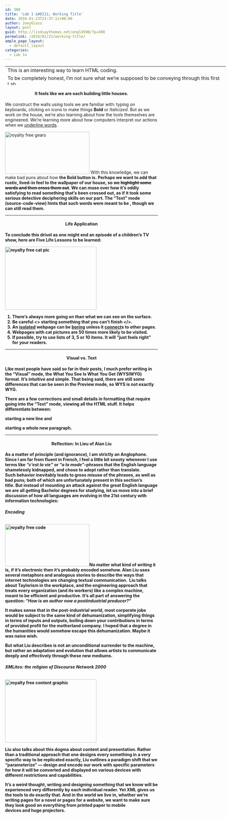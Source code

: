 ```yaml
---
id: 308
title: 'Lab 1 &#8211; Working Title'
date: 2016-01-23T23:37:11+00:00
author: JoeyGlass
layout: post
guid: http://lindsaythomas.net/engl4590/?p=308
permalink: /2016/01/23/working-title/
ample_page_layout:
  - default_layout
categories:
  - Lab 1a
---
```

<table style="width: 728px;height: 61px">
  <tr>
    <td>
      This is an interesting way to learn HTML coding.
    </td>
  </tr>
  
  <tr>
    <td>
      To be completely honest, I&#8217;m not sure what we&#8217;re supposed to be conveying through this first Lab&#8230;
    </td>
  </tr>
</table>

<h4 style="text-align: center">
  It feels like we are each building little houses.
</h4>

We construct the walls using tools we are familiar with: typing on keyboards, clicking on icons to make things **Bold** or _Italicized_. But as we work on the house, we&#8217;re also learning about how the tools themselves are engineered. We&#8217;re learning more about how computers interpret our actions when we <span style="text-decoration: underline">underline words</span>.
  
<img class="aligncenter" src="https://pixabay.com/static/uploads/photo/2012/04/24/16/20/horizontal-40314_960_720.png" alt="royalty free gears" width="278" height="139" /> With this knowledge, we can make bad puns about how <strong> the Bold button is. Perhaps we want to add that rustic, lived-in feel to the wallpaper of our house, so we <del>highlight some words and then cross them out</del>. We can muse over how it&#8217;s oddly satisfying to read something that&#8217;s been crossed out, as if it took some serious detective deciphering skills on our part. The &#8220;Text&#8221; mode (source-code-view) hints that such words were meant to be </deleted>, though we can still read them.

* * *

<h4 style="text-align: center">
  Life Application
</h4>

To conclude this drivel as one might end an episode of a children&#8217;s TV show, here are Five Life Lessons to be learned:

<img class="alignright" src="https://upload.wikimedia.org/wikipedia/commons/4/4d/Cat_March_2010-1.jpg" alt="royalty free cat pic" width="301" height="208" />

  1. There&#8217;s always more going on than what we can see on the surface.
  2. Be careful <> starting something that you can&#8217;t finish </>.
  3. An <a href="https://www.youtube.com/watch?v=t8iTZm8-mbA" target="_blank">isolated</a> webpage can be <a href="https://hellovidya.files.wordpress.com/2013/04/boringpresentationsdilbert2.gif" target="_blank">boring</a> unless it <a href="http://www.eharmony.com/online/?&cid=66103&aid=1001&kid=GOGsUOYJlqP8_dc&keyword=eharmony&pcrid=49026864819&mt=e&gclid=Cj0KEQiAiNi0BRDaobaq3dKJhrwBEiQAyVThzXK19BM5CZM6Zx0S5AD539wcyt3OWyminDtb1gsMJnkaAluD8P8HAQ" target="_blank">connect</a>s to other pages.
  4. Webpages with cat pictures are 50 times more likely to be visited.
  5. If possible, try to use lists of 3, 5 or 10 items. It will &#8220;just feels right&#8221; for your readers.

* * *

<h4 style="text-align: center">
  Visual vs. Text
</h4>

Like most people have said so far in their posts, I much prefer writing in the &#8220;Visual&#8221; mode, the What You See Is What You Get (WYSIWYG) format. It&#8217;s intuitive and simple. That being said, there are still some differences that can be seen in the Preview mode, so WYS is not exactly WYG.

There are a few corrections and small details in formatting that require going into the &#8220;Text&#8221; mode, viewing all the HTML stuff. It helps differentiate between:
  
starting a new line and

starting a whole new paragraph.

* * *

<h4 style="text-align: center">
</h4>

<h4 style="text-align: center">
  Reflection: In Lieu of Alan Liu
</h4>

<p style="text-align: left">
  As a matter of principle (and ignorance), I am strictly an Anglophone. Since I am far from fluent in French, I feel a little bit snooty whenever I use terms like <em>&#8220;c&#8217;est la vie&#8221; </em>or <em>&#8220;a la mode&#8221;</em>&#8211;phrases that the English language shamelessly kidnapped, and chose to adopt rather than translate.<br /> Such behavior inevitably leads to gross misuse of the phrases, as well as bad puns; both of which are unfortunately present in this section&#8217;s title. But instead of mounting an attack against the great English language we are all getting Bachelor degrees for studying, let us move into a brief discussion of how all languages are evolving in the 21st century with information technologies:
</p>

<h6 style="text-align: left">
  <strong>Encoding</strong>
</h6>

<p style="text-align: left">
  <img class="alignright" src="https://pixabay.com/static/uploads/photo/2014/10/05/19/02/binary-code-475664_960_720.jpg" alt="royalty free code" width="278" height="139" />No matter what kind of writing it is, if it&#8217;s electronic then it&#8217;s probably encoded somehow. Alan Liu uses several metaphors and analogous stories to describe the ways that internet technologies are changing textual communication.  Liu talks about Taylorism in the workplace, and the engineering approach that treats every organization (and its workers) like a complex machine, meant to be efficient and productive. It&#8217;s all part of answering the question: &#8220;<em>How is an author now a postindustrial producer?</em>&#8220;
</p>

It makes sense that in the post-industrial world, most corporate jobs would be subject to the same kind of dehumanization, simplifying things in terms of inputs and outputs, boiling down your contributions in terms of provided profit for the motherland company. I hoped that a degree in the humanities would somehow escape this dehumanization. Maybe it was naive wish.

But what Liu describes is not an unconditional surrender to the machine, but rather an adaptation and evolution that allows artists to communicate deeply and effectively through these new mediums.

###### **XMLites: the religion of Discourse Network 2000**

<img class="alignright" src="https://upload.wikimedia.org/wikipedia/commons/8/81/Content-is-like-water-1980.jpg" alt="royalty free content graphic" width="301" height="208" />

Liu also talks about this dogma about content and presentation. Rather than a traditional approach that one designs every something in a very specific way to be replicated exactly, Liu outlines a paradigm shift that we &#8220;parameterize&#8221; &#8212; design and encode our work with specific parameters for how it will be converted and displayed on various devices with different restrictions and capabilities.

It&#8217;s a weird thought, writing and designing something that we know will be experienced very differently by each individual reader. Yet XML gives us the tools to do exactly that. And in the world we live in, whether we&#8217;re writing pages for a novel or pages for a website, we want to make sure they look good on everything from printed paper to mobile devices and huge projectors.